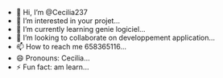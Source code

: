 - 👋 Hi, I’m @Cecilia237
- 👀 I’m interested in your projet...
- 🌱 I’m currently learning genie logiciel...
- 💞️ I’m looking to collaborate on developpement application...
- 📫 How to reach me 658365116...
- 😄 Pronouns: Cecilia...
- ⚡ Fun fact: am learn...

<!---
Cecilia237/Cecilia237 is a ✨ special ✨ repository because its `README.md` (this file) appears on your GitHub profile.
You can click the Preview link to take a look at your changes.
--->
